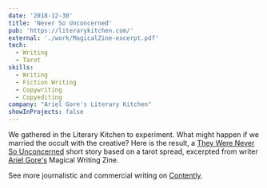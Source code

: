 ```yaml
---
date: '2018-12-30'
title: 'Never So Unconcerned'
pub: 'https://literarykitchen.com/'
external: './work/MagicalZine-excerpt.pdf'
tech:
  - Writing
  - Tarot
skills:
  - Writing
  - Fiction Writing
  - Copywriting
  - Copyediting
company: "Ariel Gore's Literary Kitchen"
showInProjects: false
---
```


We gathered in the Literary Kitchen to experiment. What might happen if we married the occult with the creative? Here is the result, a [They Were Never So Unconcerned](./work/MagicalZine-excerpt.pdf) short story based on a tarot spread, excerpted from writer [Ariel Gore's](https://literarykitchen.net/sample-page/) Magical Writing Zine.

See more journalistic and commercial writing on [Contently](https://alleyhector.contently.com/).
